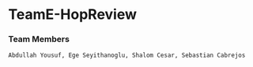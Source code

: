 # TeamE-HopReview
### Team Members
```
Abdullah Yousuf, Ege Seyithanoglu, Shalom Cesar, Sebastian Cabrejos
```
